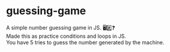 # guessing-game
A simple number guessing game in JS. :desktop_computer::hash::question:<br>
Made this as practice conditions and loops in JS.<br>
You have 5 tries to guess the number generated by the machine.
